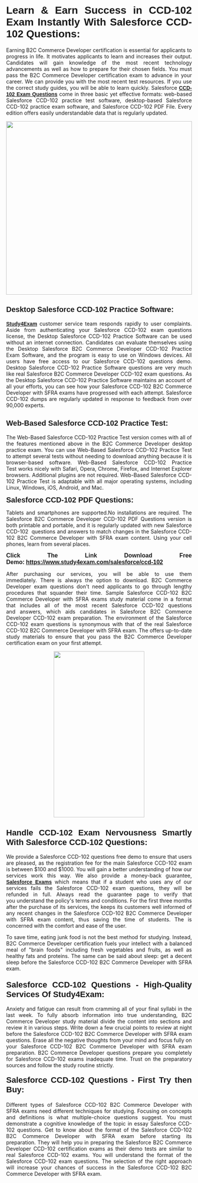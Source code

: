 <h1 style="text-align: justify;"><span style="font-family:Tahoma,Geneva,sans-serif;"><strong>Learn & Earn Success in CCD-102 Exam Instantly With Salesforce CCD-102 Questions:</strong></span></h1>

<p style="text-align: justify;">Earning B2C Commerce Developer certification is essential for applicants to progress in life. It motivates applicants to learn and increases their output. Candidates will gain knowledge of the most recent technology advancements as well as how to prepare for their chosen fields. You must pass the B2C Commerce Developer certification exam to advance in your career. We can provide you with the most recent test resources. If you use the correct study guides, you will be able to learn quickly. Salesforce <a href="https://www.study4exam.com/salesforce/ccd-102" target="_blank"><span style="font-family:Tahoma,Geneva,sans-serif;"><strong>CCD-102 Exam Questions</strong></span></a> come in three basic yet effective formats: web-based Salesforce CCD-102 practice test software, desktop-based Salesforce CCD-102 practice exam software, and Salesforce CCD-102 PDF File. Every edition offers easily understandable data that is regularly updated.</p>

<p style="text-align: justify;"><a href="https://www.study4exam.com/salesforce/ccd-102" target="_blank"><img alt="" src="https://lh3.googleusercontent.com/pw/AM-JKLVq_oPqfp0-n5zn4yqAoyjjcA2yO-jT5Cm68rj_xPcdsmakSaLzyxJ8unsRMKMdGkmOINvzyM17CwNHdrz3aK03FYcCewHDEYJs7lAvJLcrBifJ5qSpkhSIJgPhz-7dSY7ixq9ev6p4G2ds_VnujUaf=w1366-h530-no?authuser=0" style="width: 100%; height: 470px;" /></a></p>

<h2 style="text-align: justify;"><span style="font-family:Tahoma,Geneva,sans-serif;"><strong><span style="font-size:20px;">Desktop Salesforce CCD-102 Practice Software:</span></strong></span></h2>

<p style="text-align: justify;"><a href="https://www.study4exam.com/" target="_blank"><span style="font-family:Tahoma,Geneva,sans-serif;"><strong>Study4Exam</strong></span></a> customer service team responds rapidly to user complaints. Aside from authenticating your Salesforce CCD-102 exam questions license, the Desktop Salesforce CCD-102 Practice Software can be used without an internet connection. Candidates can evaluate themselves using the Desktop Salesforce B2C Commerce Developer CCD-102 Practice Exam Software, and the program is easy to use on Windows devices. All users have free access to our Salesforce CCD-102 questions demo. Desktop Salesforce CCD-102 Practice Software questions are very much like real Salesforce B2C Commerce Developer CCD-102 exam questions. As the Desktop Salesforce CCD-102 Practice Software maintains an account of all your efforts, you can see how your Salesforce CCD-102 B2C Commerce Developer with SFRA exams have progressed with each attempt. Salesforce CCD-102 dumps are regularly updated in response to feedback from over 90,000 experts.</p>

<h2 style="text-align: justify;"><strong><span style="font-family:Tahoma,Geneva,sans-serif;"><span style="font-size:20px;">Web-Based Salesforce CCD-102 Practice Test:</span></span></strong></h2>

<p style="text-align: justify;">The Web-Based Salesforce CCD-102 Practice Test version comes with all of the features mentioned above in the B2C Commerce Developer desktop practice exam. You can use Web-Based Salesforce CCD-102 Practice Test to attempt several tests without needing to download anything because it is browser-based software. Web-Based Salesforce CCD-102 Practice Test works nicely with Safari, Opera, Chrome, Firefox, and Internet Explorer browsers. Additional plugins are not required. Web-Based Salesforce CCD-102 Practice Test is adaptable with all major operating systems, including Linux, Windows, iOS, Android, and Mac.</p>

<p style="text-align: justify;"><strong><span style="font-family:Tahoma,Geneva,sans-serif;"><span style="font-size:20px;">Salesforce CCD-102 PDF Questions:</span></span></strong></p>

<p style="text-align: justify;">Tablets and smartphones are supported.No installations are required. The Salesforce B2C Commerce Developer CCD-102 PDF Questions version is both printable and portable, and it is regularly updated with new Salesforce CCD-102  questions and answers to match changes in the Salesforce CCD-102 B2C Commerce Developer with SFRA exam content. Using your cell phones, learn from several places.</p>

<p style="text-align: justify;"><strong><span style="font-size:16px;"><span style="font-family:Tahoma,Geneva,sans-serif;">Click The Link Download Free Demo:</span></span></strong> <strong><span style="font-size:16px;"><span style="font-family:Tahoma,Geneva,sans-serif;"><a href="https://www.study4exam.com/salesforce/ccd-102" target="_blank">https://www.study4exam.com/salesforce/ccd-102</a></span></span></strong></p>

<p style="text-align: justify;">After purchasing our services, you will be able to use them immediately. There is always the option to download. B2C Commerce Developer exam questions don't need applicants to go through lengthy procedures that squander their time. Sample Salesforce CCD-102 B2C Commerce Developer with SFRA exams study material come in a format that includes all of the most recent Salesforce CCD-102 questions and answers, which aids candidates in Salesforce B2C Commerce Developer CCD-102 exam preparation. The environment of the Salesforce CCD-102 exam questions is synonymous with that of the real Salesforce CCD-102 B2C Commerce Developer with SFRA exam. The offers up-to-date study materials to ensure that you pass the B2C Commerce Developer certification exam on your first attempt.</p>

<p style="text-align: center;"><a href="https://www.study4exam.com/salesforce/ccd-102" target="_blank"><img alt="" src="https://lh3.googleusercontent.com/pw/AM-JKLXfNjhwPiMVy0ctVShSUYpvTBudxxEKSjIvWyQcQ4fkjC7tw4fAHzQCxVumweZ4lZywWu345GH-ksy4ecL_MjJ_HOMVvBbLXRtkP9fACCrcmZAb4vVtcna_wHGfpzNHbsqs91m4DXRGfOMJpFZl-Ci9=w650-h649-no?authuser=0" style="width: 70%; height: 450px;" /></a></p>

<h2 style="text-align: justify;"><strong><span style="font-size:22px;"><span style="font-family:Tahoma,Geneva,sans-serif;">Handle CCD-102 Exam Nervousness Smartly With Salesforce CCD-102 Questions:</span></span></strong></h2>

<p style="text-align: justify;">We provide a Salesforce CCD-102 questions free demo to ensure that users are pleased, as the registration fee for the main Salesforce CCD-102 exam is between $100 and $1000. You will gain a better understanding of how our services work this way. We also provide a money-back guarantee, <a href="https://www.study4exam.com/salesforce-exams" target="_blank"><span style="font-family:Tahoma,Geneva,sans-serif;"><strong>Salesforce Exams</strong></span></a> which means that if a student who uses any of our services fails the Salesforce CCD-102 exam questions, they will be refunded in full. Always read the guarantee page to verify that you understand the policy's terms and conditions. For the first three months after the purchase of its services, the keeps its customers well informed of any recent changes in the Salesforce CCD-102 B2C Commerce Developer with SFRA exam content, thus saving the time of students. The is concerned with the comfort and ease of the user.</p>

<p style="text-align: justify;">To save time, eating junk food is not the best method for studying. Instead, B2C Commerce Developer certification fuels your intellect with a balanced meal of "brain foods" including fresh vegetables and fruits, as well as healthy fats and proteins. The same can be said about sleep: get a decent sleep before the Salesforce CCD-102 B2C Commerce Developer with SFRA exam.</p>

<h3 style="text-align: justify;"><span style="font-family:Tahoma,Geneva,sans-serif;"><strong><span style="font-size:22px;">Salesforce CCD-102 Questions - High-Quality Services Of Study4Exam:</span></strong></span></h3>

<p style="text-align: justify;">Anxiety and fatigue can result from cramming all of your final syllabi in the last week. To fully absorb information into true understanding, B2C Commerce Developer study material divide the content into sections and review it in various steps. Write down a few crucial points to review at night before the Salesforce CCD-102 B2C Commerce Developer with SFRA exam questions. Erase all the negative thoughts from your mind and focus fully on your Salesforce CCD-102 B2C Commerce Developer with SFRA exam preparation. B2C Commerce Developer questions prepare you completely for Salesforce CCD-102 exams inadequate time. Trust on the preparatory sources and follow the study routine strictly. </p>

<h4 style="text-align: justify;"><span style="font-family:Tahoma,Geneva,sans-serif;"><strong><span style="font-size:22px;">Salesforce CCD-102 Questions - First Try then Buy:</span></strong></span></h4>

<p style="text-align: justify;">Different types of Salesforce CCD-102 B2C Commerce Developer with SFRA exams need different techniques for studying. Focusing on concepts and definitions is what multiple-choice questions suggest. You must demonstrate a cognitive knowledge of the topic in essay Salesforce CCD-102 questions. Get to know about the format of the Salesforce CCD-102 B2C Commerce Developer with SFRA exam before starting its preparation. They will help you in preparing the Salesforce B2C Commerce Developer CCD-102 certification exams as their demo tests are similar to real Salesforce CCD-102 exams. You will understand the format of the Salesforce CCD-102 exam questions. The selection of the right approach will increase your chances of success in the Salesforce CCD-102 B2C Commerce Developer with SFRA exam.</p>
